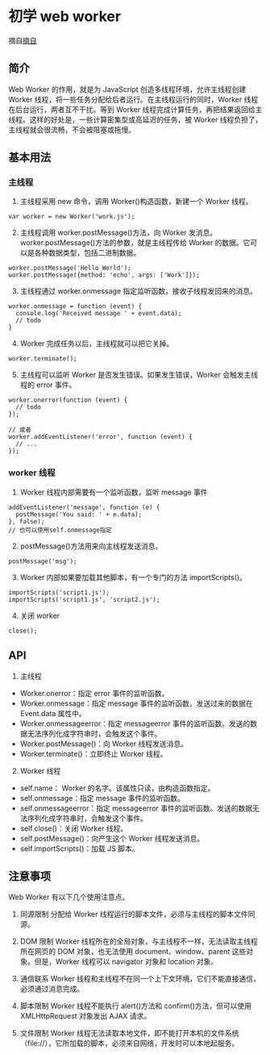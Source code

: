 # 初学 web worker

摘自[摘自](http://www.ruanyifeng.com/blog/2018/07/web-worker.html)

## 简介

Web Worker 的作用，就是为 JavaScript 创造多线程环境，允许主线程创建 Worker 线程，将一些任务分配给后者运行。在主线程运行的同时，Worker 线程在后台运行，两者互不干扰。等到 Worker 线程完成计算任务，再把结果返回给主线程。这样的好处是，一些计算密集型或高延迟的任务，被 Worker 线程负担了，主线程就会很流畅，不会被阻塞或拖慢。

## 基本用法

### 主线程

1. 主线程采用 new 命令，调用 Worker()构造函数，新建一个 Worker 线程。

```
var worker = new Worker('work.js');
```

2. 主线程调用 worker.postMessage()方法，向 Worker 发消息。
   worker.postMessage()方法的参数，就是主线程传给 Worker 的数据。它可以是各种数据类型，包括二进制数据。

```
worker.postMessage('Hello World');
worker.postMessage({method: 'echo', args: ['Work']});
```

3. 主线程通过 worker.onmessage 指定监听函数，接收子线程发回来的消息。

```
worker.onmessage = function (event) {
  console.log('Received message ' + event.data);
  // todo
}
```

4. Worker 完成任务以后，主线程就可以把它关掉。

```
worker.terminate();
```

5. 主线程可以监听 Worker 是否发生错误。如果发生错误，Worker 会触发主线程的 error 事件。

```
worker.onerror(function (event) {
  // todo
});

// 或者
worker.addEventListener('error', function (event) {
  // ...
});
```

### worker 线程

1. Worker 线程内部需要有一个监听函数，监听 message 事件

```
addEventListener('message', function (e) {
  postMessage('You said: ' + e.data);
}, false);
// 也可以使用self.onmessage指定
```

2. postMessage()方法用来向主线程发送消息。

```
postMessage('msg');
```

3. Worker 内部如果要加载其他脚本，有一个专门的方法 importScripts()。

```
importScripts('script1.js');
importScripts('script1.js', 'script2.js');
```

4. 关闭 worker

```
close();
```

## API

1. 主线程

- Worker.onerror：指定 error 事件的监听函数。
- Worker.onmessage：指定 message 事件的监听函数，发送过来的数据在 Event.data 属性中。
- Worker.onmessageerror：指定 messageerror 事件的监听函数。发送的数据无法序列化成字符串时，会触发这个事件。
- Worker.postMessage()：向 Worker 线程发送消息。
- Worker.terminate()：立即终止 Worker 线程。

2. Worker 线程

- self.name： Worker 的名字。该属性只读，由构造函数指定。
- self.onmessage：指定 message 事件的监听函数。
- self.onmessageerror：指定 messageerror 事件的监听函数。发送的数据无法序列化成字符串时，会触发这个事件。
- self.close()：关闭 Worker 线程。
- self.postMessage()：向产生这个 Worker 线程发送消息。
- self.importScripts()：加载 JS 脚本。

## 注意事项

Web Worker 有以下几个使用注意点。

1. 同源限制
   分配给 Worker 线程运行的脚本文件，必须与主线程的脚本文件同源。

2. DOM 限制
   Worker 线程所在的全局对象，与主线程不一样，无法读取主线程所在网页的 DOM 对象，也无法使用 document、window、parent 这些对象。但是，Worker 线程可以 navigator 对象和 location 对象。

3. 通信联系
   Worker 线程和主线程不在同一个上下文环境，它们不能直接通信，必须通过消息完成。

4. 脚本限制
   Worker 线程不能执行 alert()方法和 confirm()方法，但可以使用 XMLHttpRequest 对象发出 AJAX 请求。

5. 文件限制
   Worker 线程无法读取本地文件，即不能打开本机的文件系统（file://），它所加载的脚本，必须来自网络，开发时可以本地起服务。
